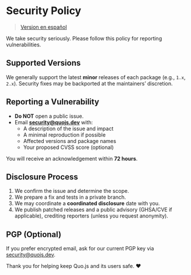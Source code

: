 # Security Policy

> [Version en español](./SECURITY.es.md)

We take security seriously. Please follow this policy for reporting vulnerabilities.

## Supported Versions

We generally support the latest **minor** releases of each package (e.g., `1.x`, `2.x`). Security fixes may be backported at the maintainers’ discretion.

## Reporting a Vulnerability

- **Do NOT** open a public issue.
- Email **[security@quojs.dev](mailto:security@quojs.dev)** with:
  - A description of the issue and impact
  - A minimal reproduction if possible
  - Affected versions and package names
  - Your proposed CVSS score (optional)

You will receive an acknowledgement within **72 hours**.

## Disclosure Process

1. We confirm the issue and determine the scope.
2. We prepare a fix and tests in a private branch.
3. We may coordinate a **coordinated disclosure** date with you.
4. We publish patched releases and a public advisory (GHSA/CVE if applicable), crediting reporters (unless you request anonymity).

## PGP (Optional)

If you prefer encrypted email, ask for our current PGP key via [security@quojs.dev](mailto:security@quojs.dev).

Thank you for helping keep Quo.js and its users safe. ❤️
